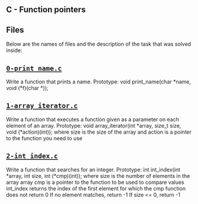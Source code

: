 ## C - Function pointers 

## Files
Below are the names of files and the description of the task that was solved inside:


## [`0-print_name.c`](0-print_name.c)
Write a function that prints a name.
Prototype: void print_name(char *name, void (*f)(char *));

## [`1-array_iterator.c`](1-array_iterator.c)
Write a function that executes a function given as a parameter on each element of an array.
Prototype: void array_iterator(int *array, size_t size, void (*action)(int));
where size is the size of the array
and action is a pointer to the function you need to use

## [`2-int_index.c`](2-int_index.c)
Write a function that searches for an integer.
Prototype: int int_index(int *array, int size, int (*cmp)(int));
where size is the number of elements in the array array
cmp is a pointer to the function to be used to compare values
int_index returns the index of the first element for which the cmp function does not return 0
If no element matches, return -1
If size <= 0, return -1

